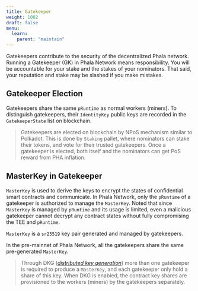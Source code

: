 ```yaml
---
title: Gatekeeper
weight: 1002
draft: false
menu:
  learn:
    parent: "maintain"
---
```


Gatekeepers contribute to the security of the decentralized Phala network.
\
Running a Gatekeeper (GK) in Phala Network means responsibility. You will be accountable for your stake and the stakes of your nominators. That said, your reputation and stake may be slashed if you make mistakes.

## Gatekeeper Election

Gatekeepers share the same `pRuntime` as normal workers (miners). To distinguish gatekeepers, their `IdentityKey` public keys are recorded in the `GatekeeperState` list on blockchain.

> Gatekeepers are elected on blockchain by NPoS mechanism similar to Polkadot. This is done by `Staking` pallet, where nominators can stake their tokens, and vote for their trusted gatekeepers. Once a gatekeeper is elected, both itself and the nominators can get PoS reward from PHA inflation.

## MasterKey in Gatekeeper

`MasterKey` is used to derive the keys to encrypt the states of confidential smart contracts and communicate. In Phala Network, only the `pRuntime` of a gatekeeper is authorized to manage the `MasterKey`. Noted that since `MasterKey` is managed by `pRuntime` and its usage is limited, even a malicious gatekeeper cannot decrypt any contract states without fully compromising the TEE and `pRuntime`.

`MasterKey` is a `sr25519` key pair generated and managed by gatekeepers.

In the pre-mainnet of Phala Network, all the gatekeepers share the same pre-generated `MasterKey`.

> Through DKG (_[distributed key generation](https://en.wikipedia.org/wiki/Distributed_key_generation)_) more than one gatekeeper is required to produce a `MasterKey`, and each gatekeeper only hold a share of this key. When DKG is enabled, the contract key shares are provisioned to the workers (miners) by the gatekeepers separately.
>
